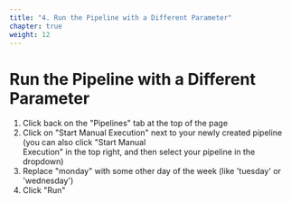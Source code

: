 ```yaml
---
title: "4. Run the Pipeline with a Different Parameter"
chapter: true
weight: 12
---
```


# Run the Pipeline with a Different Parameter

1. Click back on the "Pipelines" tab at the top of the page
2. Click on "Start Manual Execution" next to your newly created pipeline (you can also click "Start Manual  
Execution" in the top right, and then select your pipeline in the dropdown)
3. Replace "monday" with some other day of the week (like 'tuesday' or 'wednesday')
4. Click "Run"

